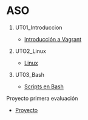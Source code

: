 # ASO
1. UT01_Introduccion
   
   * [Introducción a Vagrant](./UT01_introduccion/index.md)
  
2. UTO2_Linux
   
   * [Linux](./UT02_linux/index.md)

3. UT03_Bash
   
   * [Scripts en Bash](./UT03_bash/index.md)

Proyecto primera evaluación

   * [Proyecto](./Proyectos/Proyecto1Ev/documentacion.md)